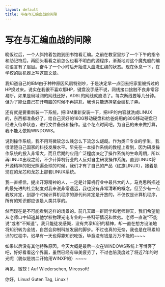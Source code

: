```yaml
---
layout: default
title: 写在与汇编血战的间隙
---
```

# 写在与汇编血战的间隙
晚饭过后，一个人斜挎着包跑到图书馆看汇编。之前在教室里抄了一个下午的指令和助记符后，再回头看看之前怎么也看不明白的源程序，渐渐地对这个魔鬼般的编程语言有了眉目。奋斗了一个小时后开始进入血洗汇编的状态。现在休息一下，在学校的破机器上写这篇文章。

我知道自己的IBM由于种种原因风扇特别吵，于是决定早一点回去把家里被拆过的HP换过来。说实在我很不喜欢那HP，键盘没手感不说，网线接口接触不良非常容易断。如果是局域网的网线还好，ADSL的网线就崩溃了。每次断线要等几分钟。但为了能让自己在开电脑的时候不再尴尬，我也只能选择拿台破机子弄。

还有就是要重新装一下系统，把IBM重新安装一下，把HP的内容就洗成LINUX的，东西都准备好了，给自己买好的160G移动硬盘和给爸妈用的80G移动硬盘已经进入待命状态，进行文件备份和操作。这个花点时间吧。为自己的未来做打算，我不能太依赖WINDOWS。

说到操作系统，我不用骂微软怎么贱怎么下流怎么龌龊。作为类IT专业的学生，我很清楚自己国家的科技发展水平。早先在一本操作系统的教程上看到，因为研发操作系统的投入非常大，而且后期的应用广泛程度决定了操作系统的生命周期，所以再LINUX出现之前，不少计算机行业的人反对自主研发操作系统。直到LINUX将开源精神的阳光照遍全球的时候，我们才有了自己的产品（红旗LINUX），接着是现在的龙芯和龙芯上那套LINUX系统。

我一直相信，提出开源精神的人，一定是计算机行业中最伟大的人。马克思所描述的最先进的社会制度对我来说非常遥远，我也没有非常清晰的概念。但至少有一点我敢肯定，到那个时候计算机程序的源代码肯定是开放的，不仅仅是计算机程序，所有的知识都应该是人类共享的。

然而现在是不可能看到这样的场景的。前几天跟一群同学和老师聊天，我们希望能从老师口中知道其他学校物理光电专业的一些科研情况和优劣。老师一直说“不能说”或者“不知道”。我只能徒发感慨，没有共享知识的精神，却一直在想方设法地将知识转为金钱，自然会抑制科技发展的脚步。不过也真的无奈，我也是在积累知识的过程中，迟早有一天也得靠知识吃饭，毕竟没有钱是万万不能的~~~~

如果以后没有其他特殊原因，今天大概是最后一次在WINDOWS系统上写博客了吧，好好看看这个界面，虽然已经有审美疲劳了，不过也陪我度过了将近7年的时光呢（貌似是初二开始用WINXP的）~~~~

再见，微软！Auf Wiedersehen, Mircosoft!

你好，Linux! Guten Tag, Linux！
